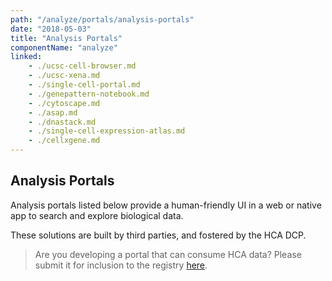 ```yaml
---
path: "/analyze/portals/analysis-portals"
date: "2018-05-03"
title: "Analysis Portals"
componentName: "analyze"
linked:
    - ./ucsc-cell-browser.md
    - ./ucsc-xena.md
    - ./single-cell-portal.md
    - ./genepattern-notebook.md   
    - ./cytoscape.md
    - ./asap.md
    - ./dnastack.md
    - ./single-cell-expression-atlas.md
    - ./cellxgene.md
---
```


## Analysis Portals

Analysis portals listed below provide a human-friendly UI in a web or native app to search and explore biological data.

These solutions are built by third parties, and fostered by the HCA DCP.

>Are you developing a portal that can consume HCA data? Please submit it for inclusion to the registry [here](https://github.com/HumanCellAtlas/data-portal-content/issues/new/?template=submit-portal.md).
